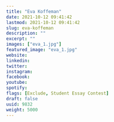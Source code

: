 ```yaml
---
title: "Eva Koffeman"
date: 2021-10-12 09:41:42
lastmod: 2021-10-12 09:41:42
slug: eva-koffeman
description: ""
excerpt: ""
images: ["eva_1.jpg"]
featured_image: "eva_1.jpg"
website: 
linkedin: 
twitter: 
instagram: 
facebook: 
youtube: 
spotify: 
flags: [Exclude, Student Essay Contest]
draft: false
uuid: 9832
weight: 5000
---
```


